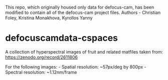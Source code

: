 This repo, which originally housed only data for defocus-cam, has been modified to contain all of the defocus-cam project files.
Authors - Christian Foley, Kristina Monakhova, Kyrollos Yanny



# defocuscamdata-cspaces
A collection of hyperspectral images of fruit and related matfiles taken from: https://zenodo.org/record/2611806

For the following images:
    - Spatial resolution: ~57px/deg by 800px
    - Spectral resolution: ~1.12nm/frame
